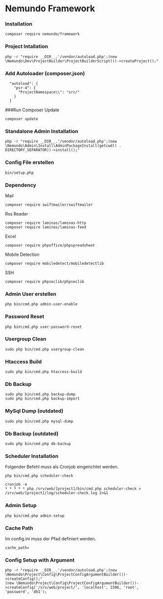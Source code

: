 # Nemundo Framework

### Installation
```
composer require nemundo/framework
```

### Project Intallation
```
php -r "require __DIR__.'/vendor/autoload.php';(new \Nemundo\Dev\ProjectBuilder\ProjectBuilderScript())->createProject();"
```

### Add Autoloader (composer.json)
```
  "autoload": {
    "psr-4": {
      "ProjectNamespace\\": "src/"
    }
  }
```

###Run Composer Update
```
composer update
```



### Standalone Admin Installation
```
php -r "require __DIR__.'/vendor/autoload.php';(new \Nemundo\Admin\Install\AdminPackageInstall(getcwd() . DIRECTORY_SEPARATOR))->install();"
```

### Config File erstellen
```
bin/setup.php
```

### Dependency

Mail
```
composer require swiftmailer/swiftmailer
```

Rss Reader
```
composer require laminas/laminas-http
composer require laminas/laminas-feed
```

Excel
```
composer require phpoffice/phpspreadsheet
```

Mobile Detection
```
composer require mobiledetect/mobiledetectlib
```

SSH
```
composer require phpseclib/phpseclib
```


### Admin User erstellen
```
php bin/cmd.php admin-user-enable
```

### Password Reset
```
php bin\cmd.php user-password-reset
```

### Usergroup Clean
```
sudo php bin/cmd.php usergroup-clean
```

### Htaccess Build
```
sudo php bin/cmd.php htaccess-build
```

### Db Backup
```
sudo php bin/cmd.php backup-dump
sudo php bin/cmd.php backup-import

```






### MySql Dump (outdated)
```
sudo php bin/cmd.php mysql-dump
```

### Db Backup (outdated)
```
sudo php bin/cmd.php db-backup
```






### Scheduler Installation

Folgender Befehl muss als Cronjob eingerichtet werden. 
```
php bin/cmd.php scheduler-check
```


```
cronjob -e
* * * * * php /srv/web/[project]/bin/cmd.php scheduler-check > /srv/web/[project]/log/scheduler-check.log 2>&1
```


### Admin Setup
```
php bin/cmd.php admin-setup
```



### Cache Path
Im config.ini muss der Pfad definiert werden.
```
cache_path=
```


### Config Setup with Argument
```
php -r "require __DIR__.'/vendor/autoload.php';(new \Nemundo\Project\Config\ProjectConfigArgumentBuilder())->createConfig();"
(new \Nemundo\Project\Config\ProjectConfigArgumentBuilder())->createConfig('/srv/web/project/', 'localhost', 3306, 'root', 'password', 'db1');
```







